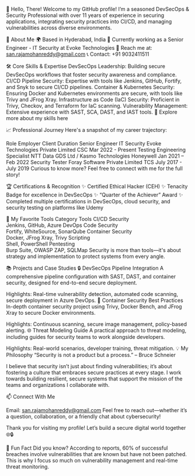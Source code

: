 👋 Hello, There!
Welcome to my GitHub profile! I’m a seasoned DevSecOps & Security Professional with over 11 years of experience in securing applications, integrating security practices into CI/CD, and managing vulnerabilities across diverse environments.


🚀 About Me
🌍 Based in Hyderabad, India
💼 Currently working as a Senior Engineer - IT Security at Evoke Technologies
📧 Reach me at: san.rajamohanreddy@gmail.com
📞 Contact: +91 9032411511

🛠️ Core Skills & Expertise
DevSecOps Leadership: Building secure DevSecOps workflows that foster security awareness and compliance.
CI/CD Pipeline Security: Expertise with tools like Jenkins, GitHub, Fortify, and Snyk to secure CI/CD pipelines.
Container & Kubernetes Security: Ensuring Docker and Kubernetes environments are secure, with tools like Trivy and JFrog Xray.
Infrastructure as Code (IaC) Security: Proficient in Trivy, Checkov, and Terraform for IaC scanning.
Vulnerability Management: Extensive experience with SAST, SCA, DAST, and IAST tools.
🔗 Explore more about my skills here

📈 Professional Journey
Here's a snapshot of my career trajectory:

Role	Employer	Client	Duration
Senior Engineer IT Security	Evoke Technologies Private Limited	CSC	Mar 2022 - Present
Testing Engineering Specialist	NTT Data GDS Ltd / Kasmo Technologies	Honeywell	Jan 2021 – Feb 2022
Security Tester	Foray Software Private Limited	TCS	July 2017 - July 2019
Curious to know more? Feel free to connect with me for the full story!

🏆 Certifications & Recognition
✨ Certified Ethical Hacker (CEH)
✨ Tenacity Badge for excellence in DevSecOps
✨ “Quarter of the Achiever” Award
✨ Completed multiple certifications in DevSecOps, cloud security, and security testing on platforms like Udemy

🧰 My Favorite Tools
Category	Tools
CI/CD Security	
Jenkins, GitHub, Azure DevOps
Code Security	
Fortify, WhiteSource, SonarQube
Container Security	
Docker, JFrog Xray, Trivy
Scripting	
Shell, PowerShell
Pentesting	
Burp Suite, OWASP ZAP, SQLMap
Security is more than tools—it's about strategy and implementation to protect systems from every angle.

📚 Projects and Case Studies
🔒 DevSecOps Pipeline Integration
A comprehensive pipeline configuration with SAST, DAST, and container security, designed for end-to-end secure deployment.

Highlights: Real-time vulnerability detection, automated code scanning, secure deployment in Azure DevOps.
🐳 Container Security Best Practices
In-depth container security project using Trivy, Docker Bench, and JFrog Xray to secure Docker environments.

Highlights: Continuous scanning, secure image management, policy-based alerting.
🌐 Threat Modeling Guide
A practical approach to threat modeling, including guides for security teams to work alongside developers.

Highlights: Real-world scenarios, developer training, threat mitigation.
💡 My Philosophy
“Security is not a product but a process.” – Bruce Schneier

I believe that security isn’t just about finding vulnerabilities; it’s about fostering a culture that embraces secure practices at every stage. I work towards building resilient, secure systems that support the mission of the teams and organizations I collaborate with.

📫 Connect With Me

Email: san.rajamohanreddy@gmail.com
Feel free to reach out—whether it’s a question, collaboration, or a friendly chat about cybersecurity!

Thank you for visiting my profile! Let’s build a secure digital world together 🌐🔒

🎯 Fun Fact
Did you know? According to reports, 60% of successful breaches involve vulnerabilities that are known but have not been patched. This is why I focus so much on vulnerability management and real-time threat monitoring.
